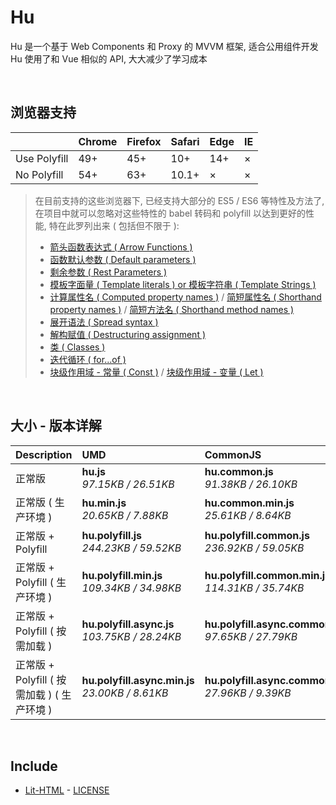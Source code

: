 # Hu
Hu 是一个基于 Web Components 和 Proxy 的 MVVM 框架, 适合公用组件开发<br>
Hu 使用了和 Vue 相似的 API, 大大减少了学习成本

<br>

## 浏览器支持

|              | Chrome | Firefox | Safari | Edge | IE |
| :-           | :-     | :-      | :-     | :-   | :- |
| Use Polyfill | 49+    | 45+     | 10+    | 14+  | ×  |
| No Polyfill  | 54+    | 63+     | 10.1+  | ×    | ×  |

> 在目前支持的这些浏览器下, 已经支持大部分的 ES5 / ES6 等特性及方法了,<br>
> 在项目中就可以忽略对这些特性的 babel 转码和 polyfill 以达到更好的性能, 特在此罗列出来 ( 包括但不限于 ): <br>
  > - [箭头函数表达式 ( Arrow Functions )](https://developer.mozilla.org/zh-CN/docs/Web/JavaScript/Reference/Functions/Arrow_functions)
  > - [函数默认参数 ( Default parameters )](https://developer.mozilla.org/zh-CN/docs/Web/JavaScript/Reference/Functions/Default_parameters)
  > - [剩余参数 ( Rest Parameters )](https://developer.mozilla.org/zh-CN/docs/Web/JavaScript/Reference/Functions/Rest_parameters)
  > - [模板字面量 ( Template literals ) or 模板字符串 ( Template Strings )](https://developer.mozilla.org/zh-CN/docs/Web/JavaScript/Reference/template_strings)
  > - [计算属性名 ( Computed property names )](https://developer.mozilla.org/zh-CN/docs/Web/JavaScript/Reference/Operators/Object_initializer#计算属性名) / [简短属性名 ( Shorthand property names )](https://developer.mozilla.org/zh-CN/docs/Web/JavaScript/Reference/Operators/Object_initializer#属性定义) / [简短方法名 ( Shorthand method names )](https://developer.mozilla.org/zh-CN/docs/Web/JavaScript/Reference/Operators/Object_initializer#方法定义)
  > - [展开语法 ( Spread syntax )](https://developer.mozilla.org/zh-CN/docs/Web/JavaScript/Reference/Operators/Spread_syntax)
  > - [解构赋值 ( Destructuring assignment )](https://developer.mozilla.org/zh-CN/docs/Web/JavaScript/Reference/Operators/Destructuring_assignment)
  > - [类 ( Classes )](https://developer.mozilla.org/zh-CN/docs/Web/JavaScript/Reference/Classes)
  > - [迭代循环 ( for...of )](https://developer.mozilla.org/zh-CN/docs/Web/JavaScript/Reference/Statements/for...of)
  > - [块级作用域 - 常量 ( Const )](https://developer.mozilla.org/zh-CN/docs/Web/JavaScript/Reference/Statements/const) / [块级作用域 - 变量 ( Let )](https://developer.mozilla.org/zh-CN/docs/Web/JavaScript/Reference/Statements/let)

<br>

## 大小 - 版本详解
| Description | UMD | CommonJS | ES Module |
| :- | :- | :- | :- |
| 正常版 | **hu.js**<br>*97.15KB / 26.51KB* | **hu.common.js**<br>*91.38KB / 26.10KB* | **hu.esm.js**<br>*91.36KB / 26.08KB* |
| 正常版 ( 生产环境 ) | **hu.min.js**<br>*20.65KB / 7.88KB* | **hu.common.min.js**<br>*25.61KB / 8.64KB* | **hu.esm.min.js**<br>*20.48KB / 7.81KB* |
| 正常版 + Polyfill | **hu.polyfill.js**<br>*244.23KB / 59.52KB* | **hu.polyfill.common.js**<br>*236.92KB / 59.05KB* | **hu.polyfill.esm.js**<br>*236.91KB / 59.04KB* |
| 正常版 + Polyfill ( 生产环境 ) | **hu.polyfill.min.js**<br>*109.34KB / 34.98KB* | **hu.polyfill.common.min.js**<br>*114.31KB / 35.74KB* | **hu.polyfill.esm.min.js**<br>*109.17KB / 34.90KB* |
| 正常版 + Polyfill ( 按需加载 ) | **hu.polyfill.async.js**<br>*103.75KB / 28.24KB* | **hu.polyfill.async.common.js**<br>*97.65KB / 27.79KB* | **hu.polyfill.async.esm.js**<br>*97.63KB / 27.77KB* |
| 正常版 + Polyfill ( 按需加载 ) ( 生产环境 ) | **hu.polyfill.async.min.js**<br>*23.00KB / 8.61KB* | **hu.polyfill.async.common.min.js**<br>*27.96KB / 9.39KB* | **hu.polyfill.async.esm.min.js**<br>*22.83KB / 8.54KB* |

<br>

## Include
  - [Lit-HTML](https://github.com/Polymer/lit-html) \- [LICENSE](https://github.com/Polymer/lit-html/blob/master/LICENSE)